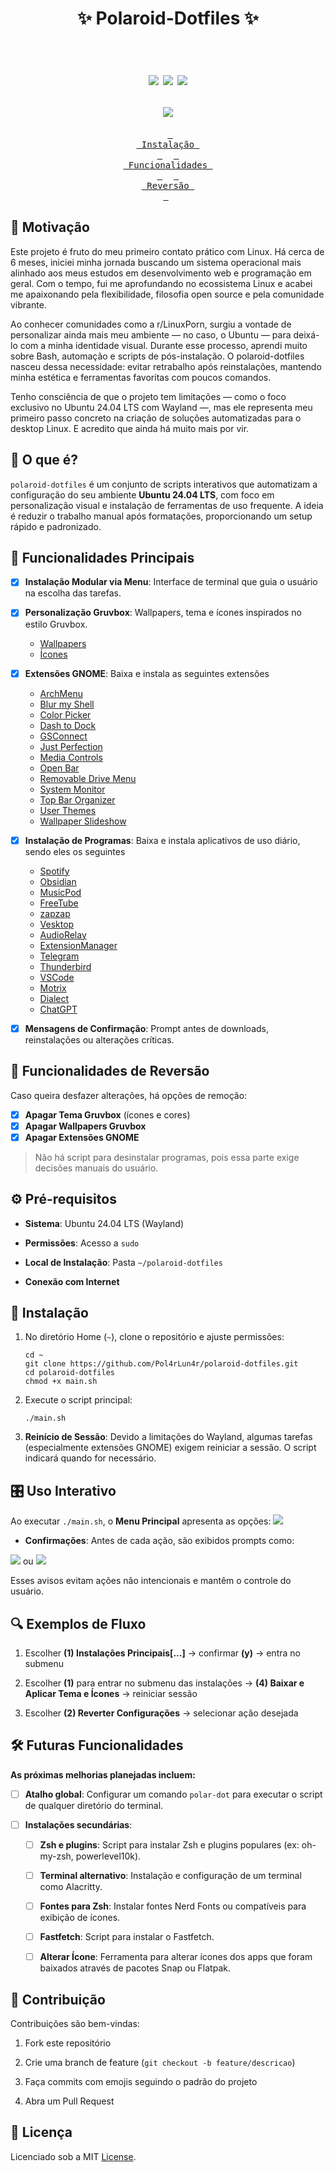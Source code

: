 <h1 align="center">
	✨ Polaroid-Dotfiles ✨
    </br></br>
<p align="center">
  <img src="https://img.shields.io/badge/made%20with-bash-blue?style=for-the-badge&logo=gnubash">
  <img src="https://img.shields.io/badge/ubuntu-24.04%20LTS-E95420?style=for-the-badge&logo=ubuntu&logoColor=white">
  <img src="https://img.shields.io/github/license/Pol4rLun4r/polaroid-dotfiles?style=for-the-badge">
</p>
    <img src=".github/overview.png">
</h1>

<div align = center>

&ensp;[<kbd> <br> Instalação <br> </kbd>](#-instalação)&ensp;
&ensp;[<kbd> <br> Funcionalidades <br> </kbd>](#-funcionalidades-principais)&ensp;
&ensp;[<kbd> <br> Reversão <br> </kbd>](#-funcionalidades-de-reversão)&ensp;

</div>

## 📝 Motivação

Este projeto é fruto do meu primeiro contato prático com Linux. Há cerca de 6 meses, iniciei minha jornada buscando um sistema operacional mais alinhado aos meus estudos em desenvolvimento web e programação em geral. Com o tempo, fui me aprofundando no ecossistema Linux e acabei me apaixonando pela flexibilidade, filosofia open source e pela comunidade vibrante.

Ao conhecer comunidades como a r/LinuxPorn, surgiu a vontade de personalizar ainda mais meu ambiente — no caso, o Ubuntu — para deixá-lo com a minha identidade visual. Durante esse processo, aprendi muito sobre Bash, automação e scripts de pós-instalação. O polaroid-dotfiles nasceu dessa necessidade: evitar retrabalho após reinstalações, mantendo minha estética e ferramentas favoritas com poucos comandos.

Tenho consciência de que o projeto tem limitações — como o foco exclusivo no Ubuntu 24.04 LTS com Wayland —, mas ele representa meu primeiro passo concreto na criação de soluções automatizadas para o desktop Linux. E acredito que ainda há muito mais por vir.

## 📖 O que é?

`polaroid-dotfiles` é um conjunto de scripts interativos que automatizam a configuração do seu ambiente **Ubuntu 24.04 LTS**, com foco em personalização visual e instalação de ferramentas de uso frequente. A ideia é reduzir o trabalho manual após formatações, proporcionando um setup rápido e padronizado.

## 🚀 Funcionalidades Principais

- [x] **Instalação Modular via Menu**: Interface de terminal que guia o usuário na escolha das tarefas.
- [x] **Personalização Gruvbox**: Wallpapers, tema e ícones inspirados no estilo Gruvbox.
    - [Wallpapers](https://gruvbox-wallpapers.pages.dev/)
    - [Ícones](https://www.gnome-look.org/p/1961046)
- [x] **Extensões GNOME**: Baixa e instala as seguintes extensões
    - [ArchMenu](https://extensions.gnome.org/extension/3628/arcmenu/)
    - [Blur my Shell](https://extensions.gnome.org/extension/3193/blur-my-shell/)
    - [Color Picker](https://extensions.gnome.org/extension/3396/color-picker/)
    - [Dash to Dock](https://extensions.gnome.org/extension/307/dash-to-dock/)
    - [GSConnect](https://extensions.gnome.org/extension/1319/gsconnect/)
    - [Just Perfection](https://extensions.gnome.org/extension/3843/just-perfection/)
    - [Media Controls](https://extensions.gnome.org/extension/4470/media-controls/)
    - [Open Bar](https://extensions.gnome.org/extension/6580/open-bar/)
    - [Removable Drive Menu](https://extensions.gnome.org/extension/7/removable-drive-menu/)
    - [System Monitor](https://extensions.gnome.org/extension/6807/system-monitor/)
    - [Top Bar Organizer](https://extensions.gnome.org/extension/4356/top-bar-organizer/)
    - [User Themes](https://extensions.gnome.org/extension/19/user-themes/)
    - [Wallpaper Slideshow](https://extensions.gnome.org/extension/6281/wallpaper-slideshow/)
- [x] **Instalação de Programas**: Baixa e instala aplicativos de uso diário, sendo eles os seguintes
    - [Spotify](https://flathub.org/apps/com.spotify.Client)
    - [Obsidian](https://flathub.org/apps/md.obsidian.Obsidian)
    - [MusicPod](https://flathub.org/apps/org.feichtmeier.Musicpod)
    - [FreeTube](https://flathub.org/apps/search?q=freetube)
    - [zapzap](https://flathub.org/apps/com.rtosta.zapzap)
    - [Vesktop](https://flathub.org/apps/dev.vencord.Vesktop)
    - [AudioRelay](https://flathub.org/apps/net.audiorelay.AudioRelay)
    - [ExtensionManager](https://flathub.org/apps/com.mattjakeman.ExtensionManager)
    - [Telegram](https://snapcraft.io/telegram-desktop)
    - [Thunderbird](https://snapcraft.io/thunderbird)
    - [VSCode](https://snapcraft.io/code)
    - [Motrix](https://snapcraft.io/motrix)
    - [Dialect](https://snapcraft.io/dialect)
    - [ChatGPT](https://snapcraft.io/chatgpt-desktop-client)

- [x] **Mensagens de Confirmação**: Prompt antes de downloads, reinstalações ou alterações críticas.

## 🔄 Funcionalidades de Reversão

Caso queira desfazer alterações, há opções de remoção:

- [x] **Apagar Tema Gruvbox** (ícones e cores)
- [x] **Apagar Wallpapers Gruvbox**
- [x] **Apagar Extensões GNOME**

> Não há script para desinstalar programas, pois essa parte exige decisões manuais do usuário.

## ⚙️ Pré-requisitos

- **Sistema**: Ubuntu 24.04 LTS (Wayland)
    
- **Permissões**: Acesso a `sudo`
    
- **Local de Instalação**: Pasta `~/polaroid-dotfiles`
    
- **Conexão com Internet**
    

## 💾 Instalação

1. No diretório Home (`~`), clone o repositório e ajuste permissões:
    
    ```
    cd ~
    git clone https://github.com/Pol4rLun4r/polaroid-dotfiles.git
    cd polaroid-dotfiles
    chmod +x main.sh
    ```
    
2. Execute o script principal:
    
    ```
    ./main.sh
    ```
    
3. **Reinício de Sessão**: Devido a limitações do Wayland, algumas tarefas (especialmente extensões GNOME) exigem reiniciar a sessão. O script indicará quando for necessário.

## 🎛️ Uso Interativo

Ao executar `./main.sh`, o **Menu Principal** apresenta as opções:
<img src=".github/main.png"/>

- **Confirmações**: Antes de cada ação, são exibidos prompts como:
<img src=".github/confirm-exemple1.png">
    ou
<img src=".github/confirm-exemple2.png">

Esses avisos evitam ações não intencionais e mantêm o controle do usuário.

## 🔍 Exemplos de Fluxo

1. Escolher **(1) Instalações Principais[...]** → confirmar **(y)** → entra no submenu
    
2. Escolher **(1)** para entrar no submenu das instalações → **(4) Baixar e Aplicar Tema e Ícones** → reiniciar sessão
    
3. Escolher **(2) Reverter Configurações** → selecionar ação desejada
    

## 🛠️ Futuras Funcionalidades

**As próximas melhorias planejadas incluem:**

- [ ] **Atalho global**: Configurar um comando `polar-dot` para executar o script de qualquer diretório do terminal.
    
- [ ] **Instalações secundárias**:
    
    - [ ] **Zsh e plugins**: Script para instalar Zsh e plugins populares (ex: oh-my-zsh, powerlevel10k).
    - [ ] **Terminal alternativo**: Instalação e configuração de um terminal como Alacritty.
    - [ ] **Fontes para Zsh**: Instalar fontes Nerd Fonts ou compatíveis para exibição de ícones.
    - [ ] **Fastfetch**: Script para instalar o Fastfetch.
    - [ ] **Alterar Ícone**: Ferramenta para alterar ícones dos apps que foram baixados através de pacotes Snap ou Flatpak.


## 🤝 Contribuição

Contribuições são bem-vindas:

1. Fork este repositório
    
2. Crie uma branch de feature (`git checkout -b feature/descricao`)
    
3. Faça commits com emojis seguindo o padrão do projeto
    
4. Abra um Pull Request
    

## 📄 Licença

Licenciado sob a MIT [License](LICENSE).